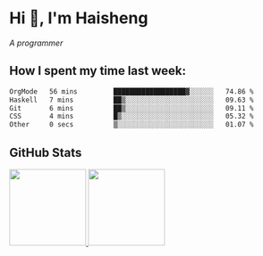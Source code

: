 
# Hi 👋, I'm Haisheng

*A programmer*



## How I spent my time last week:
<!--START_SECTION:waka-->

```txt
OrgMode   56 mins         ██████████████████▓░░░░░░   74.86 %
Haskell   7 mins          ██▒░░░░░░░░░░░░░░░░░░░░░░   09.63 %
Git       6 mins          ██▒░░░░░░░░░░░░░░░░░░░░░░   09.11 %
CSS       4 mins          █▒░░░░░░░░░░░░░░░░░░░░░░░   05.32 %
Other     0 secs          ▒░░░░░░░░░░░░░░░░░░░░░░░░   01.07 %
```

<!--END_SECTION:waka-->

## GitHub Stats

<a href="https://github.com/hw202207">
  <img height="137px" src="https://github-readme-stats.vercel.app/api?username=hw202207&hide_title=false&hide_border=true&show_icons=true&include_all_commits=true&count_private=true&line_height=21&theme=" />
  <img height="137px" src="https://github-readme-stats.vercel.app/api/top-langs/?username=hw202207&hide_title=true&hide_border=true&layout=compact&langs_count=6&theme=" />
</a>
